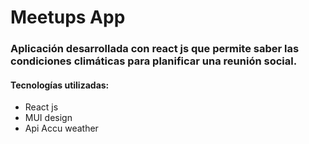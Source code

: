 # Meetups App

### Aplicación desarrollada con react js que permite saber las condiciones climáticas para planificar una reunión social.

#### Tecnologías utilizadas:
- React js
- MUI design
- Api Accu weather



